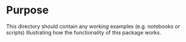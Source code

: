 # Purpose

This directory should contain any _working_ examples (e.g. notebooks or scripts) illustrating how the functionality of
this package works. 
 